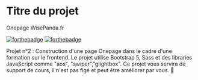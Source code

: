 # Titre du projet

Onepage WisePanda.fr

[![forthebadge](http://forthebadge.com/images/badges/built-with-love.svg)](http://forthebadge.com) [![forthebadge](http://forthebadge.com/images/badges/powered-by-electricity.svg)](http://forthebadge.com)

Projet n°2 : Construction d'une page Onepage dans le cadre d'une formation sur le frontend. Le projet utilise Bootstrap 5, Sass et des libraries JavaScript comme "aos", "swiper","glightbox".
Ce projet vous servira de support de cours, il n'est pas figé et peut être améliorer par vous.
🐼



